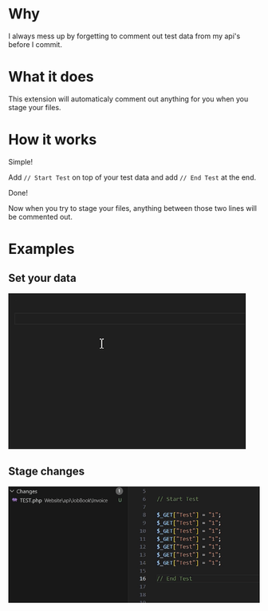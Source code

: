 # Why

I always mess up by forgetting to comment out test data from my api's before I commit.

# What it does

This extension will automaticaly comment out anything for you when you stage your files.

# How it works

Simple!

Add `// Start Test` on top of your test data and add `// End Test` at the end.

Done!

Now when you try to stage your files, anything between those two lines will be commented out.

# Examples

## Set your data

![Demo](Media/Short.gif)

## Stage changes

![Demo](Media/Wide.gif)
